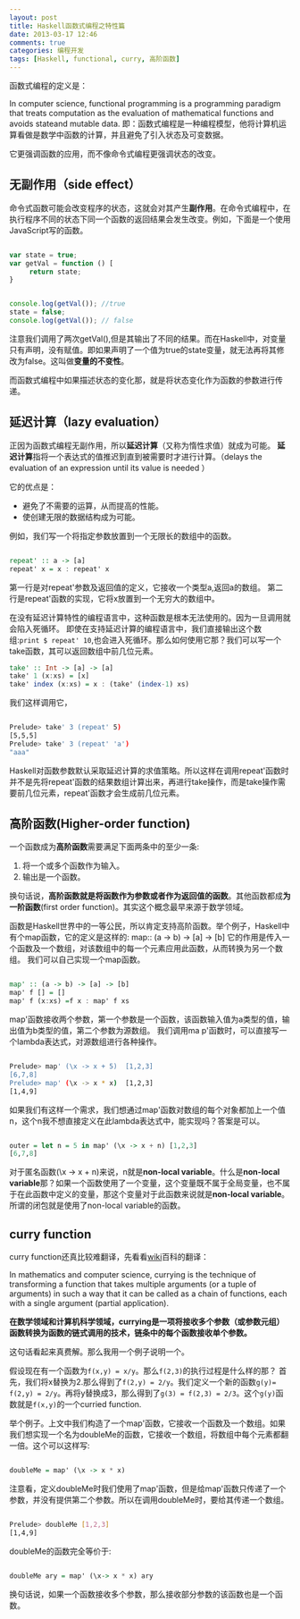 ```yaml
---
layout: post
title: Haskell函数式编程之特性篇
date: 2013-03-17 12:46
comments: true
categories: 编程开发
tags: [Haskell, functional, curry, 高阶函数]
---
```


函数式编程的定义是：

In computer science, functional programming is a programming paradigm that treats computation as the evaluation of mathematical functions and avoids stateand mutable data. 
即：函数式编程是一种编程模型，他将计算机运算看做是数学中函数的计算，并且避免了引入状态及可变数据。

它更强调函数的应用，而不像命令式编程更强调状态的改变。


## 无副作用（side effect）

命令式函数可能会改变程序的状态，这就会对其产生**副作用**。在命令式编程中，在执行程序不同的状态下同一个函数的返回结果会发生改变。例如，下面是一个使用JavaScript写的函数。

```javascript

var state = true;
var getVal = function () [
     return state;
}

```
```javascript

console.log(getVal()); //true
state = false;
console.log(getVal()); // false

```
<!-- more -->

注意我们调用了两次getVal(),但是其输出了不同的结果。而在Haskell中，对变量只有声明，没有赋值。即如果声明了一个值为true的state变量，就无法再将其修改为false。这叫做**变量的不变性**。

而函数式编程中如果描述状态的变化那，就是将状态变化作为函数的参数进行传递。


## 延迟计算（lazy evaluation）


正因为函数式编程无副作用，所以**延迟计算**（又称为惰性求值）就成为可能。
**延迟计算**指将一个表达式的值推迟到直到被需要时才进行计算。（delays the evaluation of an expression until its value is needed ）

它的优点是：

* 避免了不需要的运算，从而提高的性能。
* 使创建无限的数据结构成为可能。


例如，我们写一个将指定参数放置到一个无限长的数组中的函数。

```haskell

repeat' :: a -> [a]
repeat' x = x : repeat' x

```

第一行是对repeat'参数及返回值的定义，它接收一个类型a,返回a的数组。
第二行是repeat'函数的实现，它将x放置到一个无穷大的数组中。

在没有延迟计算特性的编程语言中，这种函数是根本无法使用的。因为一旦调用就会陷入死循环。
即使在支持延迟计算的编程语言中，我们直接输出这个数组:`print $ repeat' 10`,也会进入死循环。那么如何使用它那？我们可以写一个take函数，其可以返回数组中前几位元素。

```haskell
take' :: Int -> [a] -> [a]
take' 1 (x:xs) = [x]
take' index (x:xs) = x : (take' (index-1) xs)

```
我们这样调用它，

```bash

Prelude> take' 3 (repeat' 5) 
[5,5,5]
Prelude> take' 3 (repeat' 'a') 
"aaa"

```

Haskell对函数参数默认采取延迟计算的求值策略。所以这样在调用repeat'函数时并不是先将repeat'函数的结果数组计算出来，再进行take操作，而是take操作需要前几位元素，repeat'函数才会生成前几位元素。


## 高阶函数(Higher-order function)

一个函数成为**高阶函数**需要满足下面两条中的至少一条:

1. 将一个或多个函数作为输入。
2. 输出是一个函数。

换句话说，**高阶函数就是将函数作为参数或者作为返回值的函数**。其他函数都成**为一阶函数**(first order function)。其实这个概念最早来源于数学领域。

函数是Haskell世界中的一等公民，所以肯定支持高阶函数。举个例子，Haskell中有个map函数，它的定义是这样的:
map:: (a -> b) -> [a] -> [b]
它的作用是传入一个函数及一个数组，对该数组中的每一个元素应用此函数，从而转换为另一个数组。
我们可以自己实现一个map函数。

```haskell

map' :: (a -> b) -> [a] -> [b]
map' f [] = []
map' f (x:xs) =f x : map' f xs

```

map'函数接收两个参数，第一个参数是一个函数，该函数输入值为a类型的值，输出值为b类型的值，第二个参数为源数组。
我们调用ma p'函数时，可以直接写一个lambda表达式，对源数组进行各种操作。

```bash

Prelude> map' (\x -> x + 5)  [1,2,3]
[6,7,8]
Prelude> map' (\x -> x * x)  [1,2,3] 
[1,4,9]

``` 

如果我们有这样一个需求，我们想通过map'函数对数组的每个对象都加上一个值n，这个n我不想直接定义在此lambda表达式中，能实现吗？答案是可以。

```haskell

outer = let n = 5 in map' (\x -> x + n) [1,2,3] 
[6,7,8]

```

对于匿名函数(\x -> x + n)来说，n就是**non-local variable**。什么是**non-local variable**那？如果一个函数使用了一个变量，这个变量既不属于全局变量，也不属于在此函数中定义的变量，那这个变量对于此函数来说就是**non-local variable**。
所谓的闭包就是使用了non-local variable的函数。


## curry function

curry function还真比较难翻译，先看看[wiki](http://en.wikipedia.org/wiki/Currying)百科的翻译：

In mathematics and computer science, currying is the technique of transforming a function that takes multiple arguments (or a tuple of arguments) in such a way that it can be called as a chain of functions, each with a single argument (partial application). 

**在数学领域和计算机科学领域，currying是一项将接收多个参数（或参数元组）函数转换为函数的链式调用的技术，链条中的每个函数接收单个参数。**

这句话看起来真费解。那么我用一个例子说明一个。

假设现在有一个函数为`f(x,y) = x/y`。那么`f(2,3)`的执行过程是什么样的那？ 首先，我们将x替换为2.那么得到了`f(2,y) = 2/y`。我们定义一个新的函数`g(y)= f(2,y) = 2/y`。再将y替换成3，那么得到了`g(3) = f(2,3) = 2/3`。这个`g(y)`函数就是`f(x,y)`的一个curried function.

举个例子。上文中我们构造了一个map'函数，它接收一个函数及一个数组。如果我们想实现一个名为doubleMe的函数，它接收一个数组，将数组中每个元素都翻一倍。这个可以这样写:

```haskell

doubleMe = map' (\x -> x * x) 

```

注意看，定义doubleMe时我们使用了map'函数，但是给map'函数只传递了一个参数，并没有提供第二个参数。所以在调用doubleMe时，要给其传递一个数组。

```bash

Prelude> doubleMe [1,2,3] 
[1,4,9] 

```
doubleMe的函数完全等价于: 

```haskell

doubleMe ary = map' (\x-> x * x) ary

```
换句话说，如果一个函数接收多个参数，那么接收部分参数的该函数也是一个函数。

